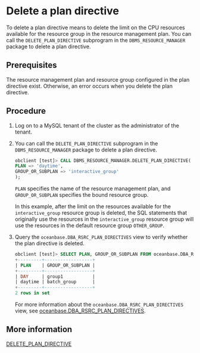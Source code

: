 # Delete a plan directive

To delete a plan directive means to delete the limit on the CPU resources available for the resource group in the resource management plan. You can call the `DELETE_PLAN_DIRECTIVE` subprogram in the `DBMS_RESOURCE_MANAGER` package to delete a plan directive.

## Prerequisites

The resource management plan and resource group configured in the plan directive exist. Otherwise, an error occurs when you delete the plan directive.

## Procedure

1. Log on to a MySQL tenant of the cluster as the administrator of the tenant.

2. You can call the `DELETE_PLAN_DIRECTIVE` subprogram in the `DBMS_RESOURCE_MANAGER` package to delete a plan directive.

   ```sql
   obclient [test]> CALL DBMS_RESOURCE_MANAGER.DELETE_PLAN_DIRECTIVE(
   PLAN => 'daytime',
   GROUP_OR_SUBPLAN => 'interactive_group'
   );
   ```

   `PLAN` specifies the name of the resource management plan, and `GROUP_OR_SUBPLAN` specifies the bound resource group.

   In this example, after the limit on the resources available for the `interactive_group` resource group is deleted, the SQL statements that originally use the resources in the `interactive_group` resource group will use the resources in the default resource group `OTHER_GROUP`.

3. Query the `oceanbase.DBA_RSRC_PLAN_DIRECTIVES` view to verify whether the plan directive is deleted.

   ```sql
   obclient [test]> SELECT PLAN, GROUP_OR_SUBPLAN FROM oceanbase.DBA_RSRC_PLAN_DIRECTIVES;
   +---------+------------------+
   | PLAN    | GROUP_OR_SUBPLAN |
   +---------+------------------+
   | DAY     | group1           |
   | daytime | batch_group      |
   +---------+------------------+
   2 rows in set
   ```

   For more information about the `oceanbase.DBA_RSRC_PLAN_DIRECTIVES` view, see [oceanbase.DBA_RSRC_PLAN_DIRECTIVES](../../../../../7.reference/5.system-reference/4.system-overview-of-mysql-mode/2.dictionary-view-of-mysql-mode/206.oceanbase-dba_rsrc_plan_directives.md).

## More information

[DELETE_PLAN_DIRECTIVE](../../../../../7.reference/4.development-reference/3.pl-reference/2.pl-mysql/10.pl-system-package-mysql/133.dbms-resource-manager-mysql/7.delete-plan-directive-mysql.md)
